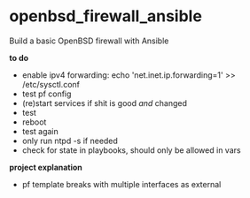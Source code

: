 # openbsd_firewall_ansible
Build a basic OpenBSD firewall with Ansible

**to do**
* enable ipv4 forwarding: echo 'net.inet.ip.forwarding=1' >> /etc/sysctl.conf 
* test pf config
* (re)start services if shit is good _and_ changed
* test
* reboot
* test again
* only run ntpd -s if needed
* check for state in playbooks, should only be allowed in vars

**project explanation**
* pf template breaks with multiple interfaces as external
